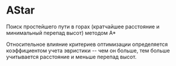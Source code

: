 # AStar

Поиск простейшего пути в горах (кратчайшее расстояние и минимальный перепад высот) методом A*

Относительное влияние критериев оптимизации определяется коэффициентом учета эвристики -- чем он больше, тем больше учитывается расстояние и меньше перепад высот.
